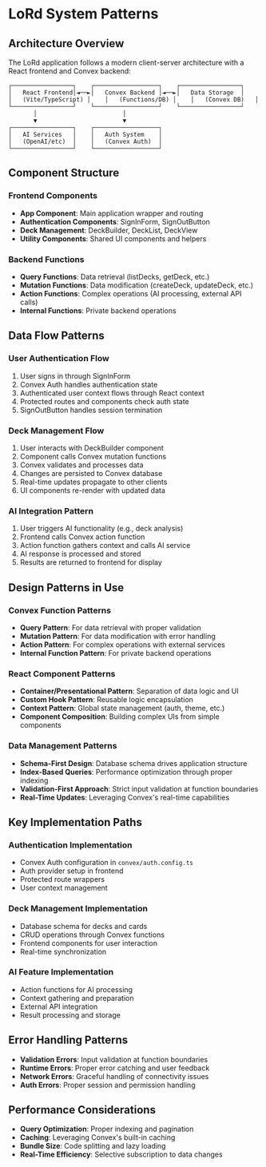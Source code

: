 # LoRd System Patterns

## Architecture Overview
The LoRd application follows a modern client-server architecture with a React frontend and Convex backend:

```
┌─────────────────┐    ┌──────────────────┐    ┌─────────────────┐
│   React Frontend│◄──►│   Convex Backend │◄──►│   Data Storage  │
│   (Vite/TypeScript) │    │   (Functions/DB) │    │   (Convex DB)   │
└─────────────────┘    └──────────────────┘    └─────────────────┘
       │                        │
       ▼                        ▼
┌─────────────────┐    ┌──────────────────┐
│   AI Services   │    │   Auth System    │
│   (OpenAI/etc)  │    │   (Convex Auth)  │
└─────────────────┘    └──────────────────┘
```

## Component Structure
### Frontend Components
- **App Component**: Main application wrapper and routing
- **Authentication Components**: SignInForm, SignOutButton
- **Deck Management**: DeckBuilder, DeckList, DeckView
- **Utility Components**: Shared UI components and helpers

### Backend Functions
- **Query Functions**: Data retrieval (listDecks, getDeck, etc.)
- **Mutation Functions**: Data modification (createDeck, updateDeck, etc.)
- **Action Functions**: Complex operations (AI processing, external API calls)
- **Internal Functions**: Private backend operations

## Data Flow Patterns
### User Authentication Flow
1. User signs in through SignInForm
2. Convex Auth handles authentication state
3. Authenticated user context flows through React context
4. Protected routes and components check auth state
5. SignOutButton handles session termination

### Deck Management Flow
1. User interacts with DeckBuilder component
2. Component calls Convex mutation functions
3. Convex validates and processes data
4. Changes are persisted to Convex database
5. Real-time updates propagate to other clients
6. UI components re-render with updated data

### AI Integration Pattern
1. User triggers AI functionality (e.g., deck analysis)
2. Frontend calls Convex action function
3. Action function gathers context and calls AI service
4. AI response is processed and stored
5. Results are returned to frontend for display

## Design Patterns in Use
### Convex Function Patterns
- **Query Pattern**: For data retrieval with proper validation
- **Mutation Pattern**: For data modification with error handling
- **Action Pattern**: For complex operations with external services
- **Internal Function Pattern**: For private backend operations

### React Component Patterns
- **Container/Presentational Pattern**: Separation of data logic and UI
- **Custom Hook Pattern**: Reusable logic encapsulation
- **Context Pattern**: Global state management (auth, theme, etc.)
- **Component Composition**: Building complex UIs from simple components

### Data Management Patterns
- **Schema-First Design**: Database schema drives application structure
- **Index-Based Queries**: Performance optimization through proper indexing
- **Validation-First Approach**: Strict input validation at function boundaries
- **Real-Time Updates**: Leveraging Convex's real-time capabilities

## Key Implementation Paths
### Authentication Implementation
- Convex Auth configuration in `convex/auth.config.ts`
- Auth provider setup in frontend
- Protected route wrappers
- User context management

### Deck Management Implementation
- Database schema for decks and cards
- CRUD operations through Convex functions
- Frontend components for user interaction
- Real-time synchronization

### AI Feature Implementation
- Action functions for AI processing
- Context gathering and preparation
- External API integration
- Result processing and storage

## Error Handling Patterns
- **Validation Errors**: Input validation at function boundaries
- **Runtime Errors**: Proper error catching and user feedback
- **Network Errors**: Graceful handling of connectivity issues
- **Auth Errors**: Proper session and permission handling

## Performance Considerations
- **Query Optimization**: Proper indexing and pagination
- **Caching**: Leveraging Convex's built-in caching
- **Bundle Size**: Code splitting and lazy loading
- **Real-Time Efficiency**: Selective subscription to data changes
